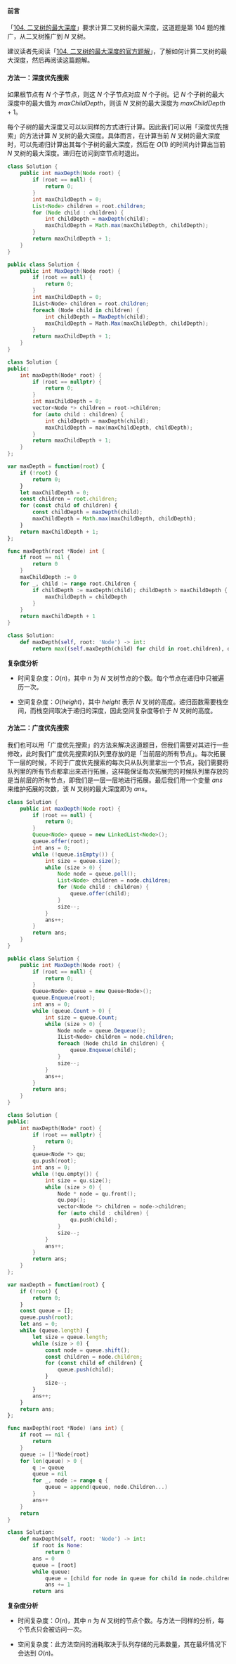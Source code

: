 #### 前言

「[104. 二叉树的最大深度](https://leetcode-cn.com/problems/maximum-depth-of-binary-tree)」要求计算二叉树的最大深度，这道题是第 104 题的推广，从二叉树推广到 $N$ 叉树。

建议读者先阅读「[104. 二叉树的最大深度的官方题解](https://leetcode-cn.com/problems/maximum-depth-of-binary-tree/solution/er-cha-shu-de-zui-da-shen-du-by-leetcode-solution)」，了解如何计算二叉树的最大深度，然后再阅读这篇题解。

#### 方法一：深度优先搜索

如果根节点有 $N$ 个子节点，则这 $N$ 个子节点对应 $N$ 个子树。记 $N$ 个子树的最大深度中的最大值为 $\textit{maxChildDepth}$，则该 $N$ 叉树的最大深度为 $\textit{maxChildDepth} + 1$。

每个子树的最大深度又可以以同样的方式进行计算。因此我们可以用「深度优先搜索」的方法计算 $N$ 叉树的最大深度。具体而言，在计算当前 $N$ 叉树的最大深度时，可以先递归计算出其每个子树的最大深度，然后在 $O(1)$ 的时间内计算出当前 $N$ 叉树的最大深度。递归在访问到空节点时退出。

```Java [sol1-Java]
class Solution {
    public int maxDepth(Node root) {
        if (root == null) {
            return 0;
        }
        int maxChildDepth = 0;
        List<Node> children = root.children;
        for (Node child : children) {
            int childDepth = maxDepth(child);
            maxChildDepth = Math.max(maxChildDepth, childDepth);
        }
        return maxChildDepth + 1;
    }
}
```

```C# [sol1-C#]
public class Solution {
    public int MaxDepth(Node root) {
        if (root == null) {
            return 0;
        }
        int maxChildDepth = 0;
        IList<Node> children = root.children;
        foreach (Node child in children) {
            int childDepth = MaxDepth(child);
            maxChildDepth = Math.Max(maxChildDepth, childDepth);
        }
        return maxChildDepth + 1;
    }
}
```

```C++ [sol1-C++]
class Solution {
public:
    int maxDepth(Node* root) {
        if (root == nullptr) {
            return 0;
        }
        int maxChildDepth = 0;
        vector<Node *> children = root->children;
        for (auto child : children) {
            int childDepth = maxDepth(child);
            maxChildDepth = max(maxChildDepth, childDepth);
        }
        return maxChildDepth + 1;
    }
};
```

```JavaScript [sol1-JavaScript]
var maxDepth = function(root) {
    if (!root) {
        return 0;
    }
    let maxChildDepth = 0;
    const children = root.children;
    for (const child of children) {
        const childDepth = maxDepth(child);
        maxChildDepth = Math.max(maxChildDepth, childDepth);
    }
    return maxChildDepth + 1;
};
```

```go [sol1-Golang]
func maxDepth(root *Node) int {
    if root == nil {
        return 0
    }
    maxChildDepth := 0
    for _, child := range root.Children {
        if childDepth := maxDepth(child); childDepth > maxChildDepth {
            maxChildDepth = childDepth
        }
    }
    return maxChildDepth + 1
}
```

```Python [sol1-Python3]
class Solution:
    def maxDepth(self, root: 'Node') -> int:
        return max((self.maxDepth(child) for child in root.children), default=0) + 1 if root else 0
```

**复杂度分析**

- 时间复杂度：$O(n)$，其中 $n$ 为 $N$ 叉树节点的个数。每个节点在递归中只被遍历一次。

- 空间复杂度：$O(\textit{height})$，其中 $\textit{height}$ 表示 $N$ 叉树的高度。递归函数需要栈空间，而栈空间取决于递归的深度，因此空间复杂度等价于 $N$ 叉树的高度。

#### 方法二：广度优先搜索

我们也可以用「广度优先搜索」的方法来解决这道题目，但我们需要对其进行一些修改，此时我们广度优先搜索的队列里存放的是「当前层的所有节点」。每次拓展下一层的时候，不同于广度优先搜索的每次只从队列里拿出一个节点，我们需要将队列里的所有节点都拿出来进行拓展，这样能保证每次拓展完的时候队列里存放的是当前层的所有节点，即我们是一层一层地进行拓展。最后我们用一个变量 $\textit{ans}$ 来维护拓展的次数，该 $N$ 叉树的最大深度即为 $\textit{ans}$。

```Java [sol2-Java]
class Solution {
    public int maxDepth(Node root) {
        if (root == null) {
            return 0;
        }
        Queue<Node> queue = new LinkedList<Node>();
        queue.offer(root);
        int ans = 0;
        while (!queue.isEmpty()) {
            int size = queue.size();
            while (size > 0) {
                Node node = queue.poll();
                List<Node> children = node.children;
                for (Node child : children) {
                    queue.offer(child);
                }
                size--;
            }
            ans++;
        }
        return ans;
    }
}
```

```C# [sol2-C#]
public class Solution {
    public int MaxDepth(Node root) {
        if (root == null) {
            return 0;
        }
        Queue<Node> queue = new Queue<Node>();
        queue.Enqueue(root);
        int ans = 0;
        while (queue.Count > 0) {
            int size = queue.Count;
            while (size > 0) {
                Node node = queue.Dequeue();
                IList<Node> children = node.children;
                foreach (Node child in children) {
                    queue.Enqueue(child);
                }
                size--;
            }
            ans++;
        }
        return ans;
    }
}
```

```C++ [sol2-C++]
class Solution {
public:
    int maxDepth(Node* root) {
        if (root == nullptr) {
            return 0;
        }
        queue<Node *> qu;
        qu.push(root);
        int ans = 0;
        while (!qu.empty()) {
            int size = qu.size();
            while (size > 0) {
                Node * node = qu.front();
                qu.pop();
                vector<Node *> children = node->children;
                for (auto child : children) {
                    qu.push(child);
                }
                size--;
            }
            ans++;
        }
        return ans;
    }
};
```

```JavaScript [sol2-JavaScript]
var maxDepth = function(root) {
    if (!root) {
        return 0;
    }
    const queue = [];
    queue.push(root);
    let ans = 0;
    while (queue.length) {
        let size = queue.length;
        while (size > 0) {
            const node = queue.shift();
            const children = node.children;
            for (const child of children) {
                queue.push(child);
            }
            size--;
        }
        ans++;
    }
    return ans;
};
```

```go [sol2-Golang]
func maxDepth(root *Node) (ans int) {
    if root == nil {
        return
    }
    queue := []*Node{root}
    for len(queue) > 0 {
        q := queue
        queue = nil
        for _, node := range q {
            queue = append(queue, node.Children...)
        }
        ans++
    }
    return
}
```

```Python [sol2-Python3]
class Solution:
    def maxDepth(self, root: 'Node') -> int:
        if root is None:
            return 0
        ans = 0
        queue = [root]
        while queue:
            queue = [child for node in queue for child in node.children]
            ans += 1
        return ans
```

**复杂度分析**

- 时间复杂度：$O(n)$，其中 $n$ 为 $N$ 叉树的节点个数。与方法一同样的分析，每个节点只会被访问一次。

- 空间复杂度：此方法空间的消耗取决于队列存储的元素数量，其在最坏情况下会达到 $O(n)$。